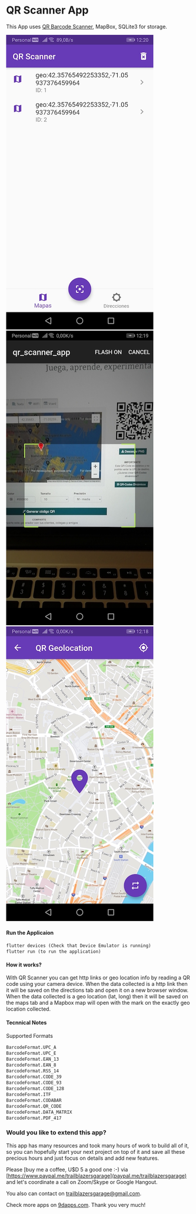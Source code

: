 # QR Scanner App

This App uses [QR Barcode Scanner](https://github.com/dm77/barcodescanner), MapBox, SQLite3 for storage.

![](screenshots/screenshot_home.jpg)
![](screenshots/screenshot_scanner.jpg)
![](screenshots/screenshot_map.jpg)

#### Run the Applicaion

```
flutter devices (Check that Device Emulator is running)
flutter run (to run the application)
```

#### How it works?

With QR Scanner you can get http links or geo location info by reading a QR code using your camera device.
When the data collected is a http link then it will be saved on the directions tab and open it on a new browser window.
When the data collected is a geo location (lat, long) then it will be saved on the maps tab and a Mapbox map will open with the mark on the exactly geo location collected. 

#### Tecnnical Notes

Supported Formats
```
BarcodeFormat.UPC_A
BarcodeFormat.UPC_E
BarcodeFormat.EAN_13
BarcodeFormat.EAN_8
BarcodeFormat.RSS_14
BarcodeFormat.CODE_39
BarcodeFormat.CODE_93
BarcodeFormat.CODE_128
BarcodeFormat.ITF
BarcodeFormat.CODABAR
BarcodeFormat.QR_CODE
BarcodeFormat.DATA_MATRIX
BarcodeFormat.PDF_417
```
### Would you like to extend this app?
This app has many resources and took many hours of work to build all of it, so you can hopefully start your next project on top of it and save all these precious hours and just focus on details and add new features.

Please [buy me a coffee, U$D 5 a good one :-) via [https://www.paypal.me/trailblazersgarage](paypal.me/trailblazersgarage) and let's coordinate a call on Zoom/Skype or Google Hangout.

You also can contact on trailblazersgarage@gmail.com.

Check more apps on [9dapps.com](http://www.9dapps.com).
Thank you very much!
